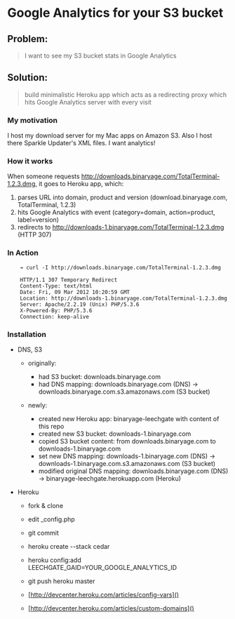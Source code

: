 # Google Analytics for your S3 bucket

## Problem: 

> I want to see my S3 bucket stats in Google Analytics

## Solution: 

> build minimalistic Heroku app which acts as a redirecting proxy which hits Google Analytics server with every visit

### My motivation

I host my download server for my Mac apps on Amazon S3. Also I host there Sparkle Updater's XML files. I want analytics!

### How it works

When someone requests http://downloads.binaryage.com/TotalTerminal-1.2.3.dmg, it goes to Heroku app, which:
	
  1. parses URL into domain, product and version (download.binaryage.com, TotalTerminal, 1.2.3)
  2. hits Google Analytics with event (category=domain, action=product, label=version)
  3. redirects to http://downloads-1.binaryage.com/TotalTerminal-1.2.3.dmg (HTTP 307)
  
### In Action

		➔ curl -I http://downloads.binaryage.com/TotalTerminal-1.2.3.dmg
		
        HTTP/1.1 307 Temporary Redirect
		Content-Type: text/html
		Date: Fri, 09 Mar 2012 10:20:59 GMT
		Location: http://downloads-1.binaryage.com/TotalTerminal-1.2.3.dmg
		Server: Apache/2.2.19 (Unix) PHP/5.3.6
		X-Powered-By: PHP/5.3.6
		Connection: keep-alive  

### Installation
  
  * DNS, S3
    * originally:
      * had S3 bucket: downloads.binaryage.com
	  * had DNS mapping: downloads.binaryage.com (DNS) -> downloads.binaryage.com.s3.amazonaws.com (S3 bucket)

    * newly:
      * created new Heroku app: binaryage-leechgate with content of this repo
      * created new S3 bucket: downloads-1.binaryage.com
	  * copied S3 bucket content: from downloads.binaryage.com to downloads-1.binaryage.com
	  * set new DNS mapping: downloads-1.binaryage.com (DNS) -> downloads-1.binaryage.com.s3.amazonaws.com (S3 bucket)
	  * modified original DNS mapping: downloads.binaryage.com (DNS) -> binaryage-leechgate.herokuapp.com (Heroku)

  * Heroku
	* fork & clone
	* edit _config.php
	* git commit

	* heroku create --stack cedar
    * heroku config:add LEECHGATE_GAID=YOUR_GOOGLE_ANALYTICS_ID
    * git push heroku master 
		
    * [http://devcenter.heroku.com/articles/config-vars]()
	* [http://devcenter.heroku.com/articles/custom-domains]()